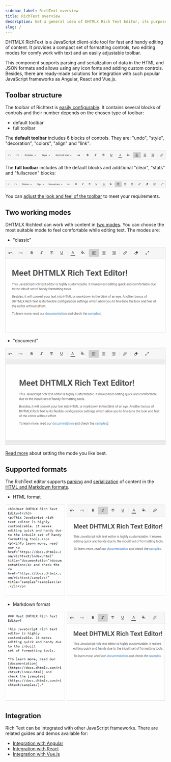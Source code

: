 ```yaml
---
sidebar_label: RichText overview
title: RichText overview
description: Get a general idea of DHTMLX Rich Text Editor, its purpose, toolbar structure, editing modes, supported text formats, and available integrations with JavaScript frameworks.
slug: /
---
```


DHTMLX RichText is a JavaScript client-side tool for fast and handy editing of content. It provides a compact set of formatting controls, two editing modes for comfy work with text and an easily adjustable toolbar.

This component supports parsing and serialization of data in the HTML and JSON formats and allows using any icon fonts and adding custom controls. Besides, there are ready-made solutions for integration with
such popular JavaScript frameworks as Angular, React and Vue.js.

Toolbar structure
--------------------

The toolbar of Richtext is [easily configurable](guides/configuration.md#toolbar). It contains several blocks of controls and their number depends on the chosen type of toolbar:

- default toolbar
- full toolbar

The **default toolbar** includes 6 blocks of controls. They are: "undo", "style", "decoration", "colors", "align" and "link":

![Default toolbar](./assets/default_toolbar.png)



The **full toolbar** includes all the default blocks and additional "clear", "stats" and "fullscreen" blocks:

![Full toolbar](./assets/full_toolbar.png)

You can [adjust the look and feel of the toolbar](guides/customization.md) to meet your requirements.


Two working modes 
---------------------

DHTMLX Richtext can work with content in [two modes](guides/configuration.md). You can choose the most suitable mode to feel comfortable while editing text. The modes are:

- "classic"

![Classic mode](./assets/classic_mode.png)

- "document"

![Document mode](./assets/doc_mode.png)

[Read more](guides/configuration.md#working-modes) about setting the mode you like best.

Supported formats
----------------

The RichText editor supports [parsing](guides/loading_data.md#adding-content-into-editor) and [serialization](guides/working_with_richtext.md#getting-content-from-editor) of content in the 
[HTML and Markdown formats](guides/loading_data.md#format-of-content).

- HTML format

![HTML format](./assets/html_format.png)

- Markdown format

![Markdown format](./assets/markdown_format.png)

Integration
-------------

Rich Text can be integrated with other JavaScript frameworks. There are related guides and demos available for:

- [Integration with Angular](guides/angular_integration.md)
- [Integration with React](guides/react_integration.md)
- [Integration with Vue.js](guides/vuejs_integration.md)
